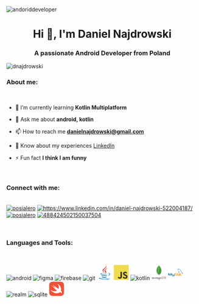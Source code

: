 ![andoriddeveloper](https://1.bp.blogspot.com/-7A4WynwLsMw/XbBpCXG8fHI/AAAAAAAAMt4/uOa1bpLskYgrwGbllhSu2SDj_Mig8SXJQCLcBGAsYHQ/s1600/2000_600px.gif)
<h1 align="center">Hi 👋, I'm Daniel Najdrowski</h1>
<h3 align="center">A passionate Android Developer from Poland</h3>

<p align="left"> <img src="https://komarev.com/ghpvc/?username=dnajdrowski&label=Profile%20views&color=0e75b6&style=flat" alt="dnajdrowski" /> </p>

<h3 align="left">About me:</h3>

<br />

- 🌱 I’m currently learning **Kotlin Multiplatform**

- 💬 Ask me about **android, kotlin**

- 📫 How to reach me **danielnajdrowski@gmail.com**

- 📄 Know about my experiences [LinkedIn](https://www.linkedin.com/in/danielnajdrowski/)

- ⚡ Fun fact **I think I am funny**

<br />

<h3 align="left">Connect with me:</h3>
<p align="left">

<br />
<a href="https://twitter.com/posialero" target="blank"><img align="center" src="https://raw.githubusercontent.com/rahuldkjain/github-profile-readme-generator/master/src/images/icons/Social/twitter.svg" alt="posialero" height="30" width="40" /></a>
<a href="https://linkedin.com/in/https://www.linkedin.com/in/daniel-najdrowski-522004187/" target="blank"><img align="center" src="https://raw.githubusercontent.com/rahuldkjain/github-profile-readme-generator/master/src/images/icons/Social/linked-in-alt.svg" alt="https://www.linkedin.com/in/daniel-najdrowski-522004187/" height="30" width="40" /></a>
<a href="https://instagram.com/posialero" target="blank"><img align="center" src="https://raw.githubusercontent.com/rahuldkjain/github-profile-readme-generator/master/src/images/icons/Social/instagram.svg" alt="posialero" height="30" width="40" /></a>
<a href="https://discord.gg/488424502150037504" target="blank"><img align="center" src="https://raw.githubusercontent.com/rahuldkjain/github-profile-readme-generator/master/src/images/icons/Social/discord.svg" alt="488424502150037504" height="30" width="40" /></a>
</p>

<br />

<h3 align="left">Languages and Tools:</h3>

<br />
<p align="left">
  <a width="10 />
  <a href="https://developer.android.com" target="_blank" rel="noreferrer">
    <img src="https://cdn-icons-png.flaticon.com/512/174/174836.png" alt="android" width="40" height="40"/>
  </a>
  <a width="10 />
  <a href="https://www.figma.com/" target="_blank" rel="noreferrer">
    <img src="https://static-00.iconduck.com/assets.00/apps-figma-icon-2048x2048-ctjj5ab7.png" alt="figma" width="40" height="40"/> 
  </a>
  <a width="10 />
  <a href="https://firebase.google.com/" target="_blank" rel="noreferrer">
    <img src="https://www.vectorlogo.zone/logos/firebase/firebase-icon.svg" alt="firebase" width="40" height="40"/>
  </a>
  <a width="10 />
  <a href="https://git-scm.com/" target="_blank" rel="noreferrer">
    <img src="https://www.vectorlogo.zone/logos/git-scm/git-scm-icon.svg" alt="git" width="40" height="40"/>
  </a> 
  <a width="10 />
  <br />
  <a href="https://www.java.com" target="_blank" rel="noreferrer"> 
    <img src="https://raw.githubusercontent.com/devicons/devicon/master/icons/java/java-original.svg" alt="java" width="40" height="40"/> 
  </a> 
  <a width="10 />
  <a href="https://developer.mozilla.org/en-US/docs/Web/JavaScript" target="_blank" rel="noreferrer"> 
    <img src="https://raw.githubusercontent.com/devicons/devicon/master/icons/javascript/javascript-original.svg" alt="javascript" width="40" height="40"/> 
  </a>
  <a width="10 />
  <a href="https://kotlinlang.org" target="_blank" rel="noreferrer">
    <img src="https://www.vectorlogo.zone/logos/kotlinlang/kotlinlang-icon.svg" alt="kotlin" width="40" height="40"/>
  </a> 
  <a width="10 />
  <a href="https://www.mongodb.com/" target="_blank" rel="noreferrer"> 
    <img src="https://raw.githubusercontent.com/devicons/devicon/master/icons/mongodb/mongodb-original-wordmark.svg" alt="mongodb" width="40" height="40"/> 
  </a> 
  <a width="10 />
  <a href="https://www.mysql.com/" target="_blank" rel="noreferrer"> 
    <img src="https://raw.githubusercontent.com/devicons/devicon/master/icons/mysql/mysql-original-wordmark.svg" alt="mysql" width="40" height="40"/> 
  </a> 
  <a width="10 />
  <a href="https://realm.io/" target="_blank" rel="noreferrer"> 
    <img src="https://raw.githubusercontent.com/bestofjs/bestofjs-webui/8665e8c267a0215f3159df28b33c365198101df5/public/logos/realm.svg" alt="realm" width="40" height="40"/> 
  </a> 
  <a width="10 />
  <a href="https://www.sqlite.org/" target="_blank" rel="noreferrer"> 
    <img src="https://www.vectorlogo.zone/logos/sqlite/sqlite-icon.svg" alt="sqlite" width="40" height="40"/> 
  </a> 
  <a width="10 />
  <a href="https://developer.apple.com/swift/" target="_blank" rel="noreferrer"> 
    <img src="https://raw.githubusercontent.com/devicons/devicon/master/icons/swift/swift-original.svg" alt="swift" width="40" height="40"/> 
  </a> 
  <a width="10 />
</p>

<p>&nbsp;<img align="center" src="https://github-readme-stats.vercel.app/api?username=dnajdrowski&show_icons=true&locale=en" alt="dnajdrowski" /></p>
